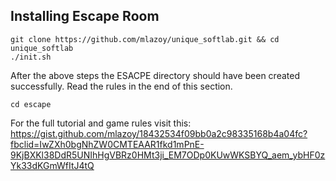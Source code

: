 ## Installing Escape Room 

```
git clone https://github.com/mlazoy/unique_softlab.git && cd unique_softlab
./init.sh
```

After the above steps the ESACPE directory should have been created successfully. Read the rules in the end of this section.
```
cd escape
```

For the full tutorial and game rules visit this: 
https://gist.github.com/mlazoy/18432534f09bb0a2c98335168b4a04fc?fbclid=IwZXh0bgNhZW0CMTEAAR1fkd1mPnE-9KjBXKl38DdR5UNIhHgVBRz0HMt3ji_EM7ODp0KUwWKSBYQ_aem_ybHF0zYk33dKGmWfItJ4tQ

